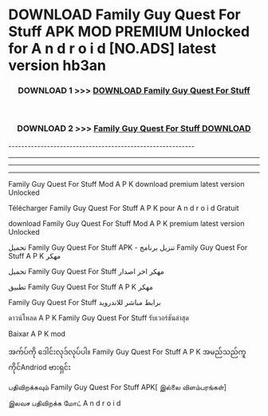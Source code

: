 # DOWNLOAD Family Guy Quest For Stuff  APK MOD PREMIUM Unlocked for A n d r o i d [NO.ADS] latest version hb3an 



<div align="center">

<h3>DOWNLOAD 1 >>> <a href="https://getmod2.web.app/?judul=Family Guy Quest For Stuff ">DOWNLOAD Family Guy Quest For Stuff </a></h3><br>

<h3>DOWNLOAD 2 >>> <a href="https://getmod2.web.app/?judul=Family Guy Quest For Stuff ">Family Guy Quest For Stuff  DOWNLOAD </a></h3>

</div>
----------------------------------------------------------

----------------------------------------------------------

----------------------------------------------------------

----------------------------------------------------------

Family Guy Quest For Stuff  Mod A P K download premium latest version Unlocked

Télécharger Family Guy Quest For Stuff  A P K pour A n d r o i d Gratuit

download Family Guy Quest For Stuff  Mod A P K premium latest version Unlocked

تحميل Family Guy Quest For Stuff  APK - تنزيل برنامج Family Guy Quest For Stuff  A P K مهكر

تحميل Family Guy Quest For Stuff  مهكر اخر اصدار

تطبيق Family Guy Quest For Stuff  A P K مهكر

Family Guy Quest For Stuff  برابط مباشر للاندرويد

ดาวน์โหลด A P K Family Guy Quest For Stuff  รับเวอร์ชันล่าสุด

Baixar A P K mod

အက်ပ်ကို ဒေါင်းလုဒ်လုပ်ပါ။ Family Guy Quest For Stuff  A P K အမည်သည်ကူကိုင်Andriod ဗားရှင်း

பதிவிறக்கவும் Family Guy Quest For Stuff  APK[ இல்லை விளம்பரங்கள்] 
 
இலவச பதிவிறக்க மோட் A n d r o i d



